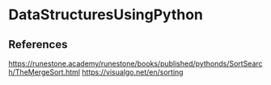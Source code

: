 # DataStructuresUsingPython



## References

https://runestone.academy/runestone/books/published/pythonds/SortSearch/TheMergeSort.html
https://visualgo.net/en/sorting

